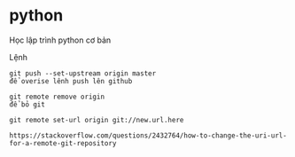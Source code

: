 # python
Học lập trình python cơ bản


Lệnh
	
	git push --set-upstream origin master 
	để overise lênh push lên github

	git remote remove origin
	để bỏ git

	git remote set-url origin git://new.url.here

	https://stackoverflow.com/questions/2432764/how-to-change-the-uri-url-for-a-remote-git-repository
	